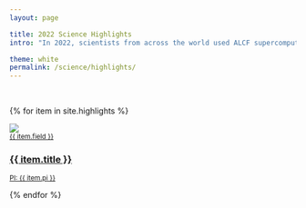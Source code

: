 ```yaml
---
layout: page

title: 2022 Science Highlights
intro: "In 2022, scientists from across the world used ALCF supercomputing and AI resources to accelerate discovery and innovation across a wide range of research areas. The following science highlights detail some of the groundbreaking research campaigns carried out by ALCF users over the past year."

theme: white
permalink: /science/highlights/
---
```


<!-- <ul>
  {% for item in site.highlights %}
    <li>
      <a href="{{ site.baseurl }}{{ item.url }}">{{ item.title }}</a>
    </li>
  {% endfor %}
</ul>
 -->
 
<br>

<div class="teasers">

{% for item in site.highlights %}

<div class="teaser">
  <a href="{{ site.baseurl }}{{ item.url }}">
  	<div class="image-wrapper">
  		<div><img src="{{ site.baseurl }}/assets/images/{{ item.image }}"></div>
  		<div class="hover-scrim"></div>
  	</div>
  	<div class="content-wrapper">
      <small class="eyebrow">{{ item.field }}</small>
  		<h3>{{ item.title }}</h3>
      <small class="meta">PI: {{ item.pi }}</small>
  	</div>
  </a>
</div>

{% endfor %}

</div>